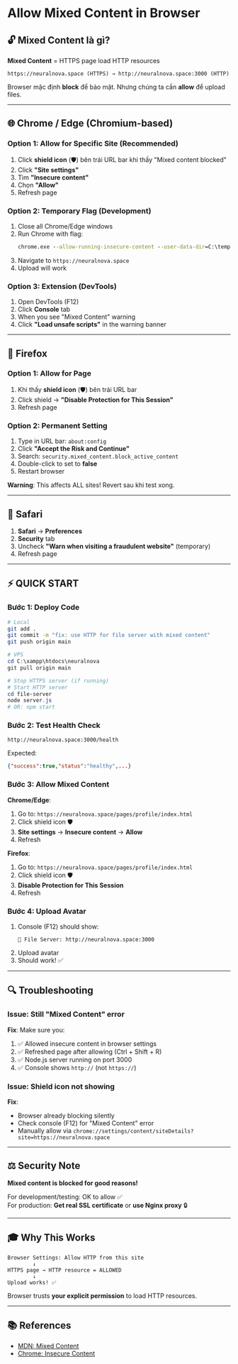 # Allow Mixed Content in Browser

## 🔓 Mixed Content là gì?

**Mixed Content** = HTTPS page load HTTP resources

```
https://neuralnova.space (HTTPS) → http://neuralnova.space:3000 (HTTP)
```

Browser mặc định **block** để bảo mật. Nhưng chúng ta cần **allow** để upload files.

---

## 🌐 Chrome / Edge (Chromium-based)

### **Option 1: Allow for Specific Site (Recommended)**

1. Click **shield icon** (🛡️) bên trái URL bar khi thấy "Mixed content blocked"
2. Click **"Site settings"**
3. Tìm **"Insecure content"**
4. Chọn **"Allow"**
5. Refresh page

### **Option 2: Temporary Flag (Development)**

1. Close all Chrome/Edge windows
2. Run Chrome with flag:
   ```cmd
   chrome.exe --allow-running-insecure-content --user-data-dir=C:\temp\chrome-dev
   ```
3. Navigate to `https://neuralnova.space`
4. Upload will work

### **Option 3: Extension (DevTools)**

1. Open DevTools (F12)
2. Click **Console** tab
3. When you see "Mixed Content" warning
4. Click **"Load unsafe scripts"** in the warning banner

---

## 🦊 Firefox

### **Option 1: Allow for Page**

1. Khi thấy **shield icon** (🛡️) bên trái URL bar
2. Click shield → **"Disable Protection for This Session"**
3. Refresh page

### **Option 2: Permanent Setting**

1. Type in URL bar: `about:config`
2. Click **"Accept the Risk and Continue"**
3. Search: `security.mixed_content.block_active_content`
4. Double-click to set to **false**
5. Restart browser

**Warning**: This affects ALL sites! Revert sau khi test xong.

---

## 🎯 Safari

1. **Safari** → **Preferences**
2. **Security** tab
3. Uncheck **"Warn when visiting a fraudulent website"** (temporary)
4. Refresh page

---

## ⚡ QUICK START

### **Bước 1: Deploy Code**

```bash
# Local
git add .
git commit -m "fix: use HTTP for file server with mixed content"
git push origin main
```

```powershell
# VPS
cd C:\xampp\htdocs\neuralnova
git pull origin main

# Stop HTTPS server (if running)
# Start HTTP server
cd file-server
node server.js
# OR: npm start
```

### **Bước 2: Test Health Check**

```
http://neuralnova.space:3000/health
```

Expected:
```json
{"success":true,"status":"healthy",...}
```

### **Bước 3: Allow Mixed Content**

**Chrome/Edge**:
1. Go to: `https://neuralnova.space/pages/profile/index.html`
2. Click shield icon 🛡️
3. **Site settings** → **Insecure content** → **Allow**
4. Refresh

**Firefox**:
1. Go to: `https://neuralnova.space/pages/profile/index.html`
2. Click shield icon 🛡️
3. **Disable Protection for This Session**
4. Refresh

### **Bước 4: Upload Avatar**

1. Console (F12) should show:
   ```
   📁 File Server: http://neuralnova.space:3000
   ```
2. Upload avatar
3. Should work! ✅

---

## 🔍 Troubleshooting

### Issue: Still "Mixed Content" error

**Fix**: Make sure you:
1. ✅ Allowed insecure content in browser settings
2. ✅ Refreshed page after allowing (Ctrl + Shift + R)
3. ✅ Node.js server running on port 3000
4. ✅ Console shows `http://` (not `https://`)

### Issue: Shield icon not showing

**Fix**: 
- Browser already blocking silently
- Check console (F12) for "Mixed Content" error
- Manually allow via `chrome://settings/content/siteDetails?site=https://neuralnova.space`

---

## ⚖️ Security Note

**Mixed content is blocked for good reasons!**

For development/testing: OK to allow ✅  
For production: **Get real SSL certificate** or **use Nginx proxy** 🔒

---

## 🎓 Why This Works

```
Browser Settings: Allow HTTP from this site
        ↓
HTTPS page → HTTP resource = ALLOWED
        ↓
Upload works! ✅
```

Browser trusts **your explicit permission** to load HTTP resources.

---

## 📚 References

- [MDN: Mixed Content](https://developer.mozilla.org/en-US/docs/Web/Security/Mixed_content)
- [Chrome: Insecure Content](https://support.google.com/chrome/answer/1342714)
